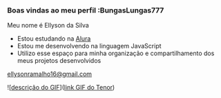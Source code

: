 ### Boas vindas ao meu perfil :BungasLungas777

Meu nome é Ellyson da Silva

- Estou estudando na [Alura](https://www.alura.com.br)
- Estou me desenvolvendo na linguagem JavaScript
- Utilizo esse espaço para minha organização e compartilhamento dos meus projetos desenvolvidos

ellysonramalho16@gmail.com

![[descrição do GIF](https://media1.tenor.com/m/tFIL3ypwCR4AAAAd/bungas-kleberiano.gif)]([link GIF do Tenor](https://media1.tenor.com/m/-uInfdFbh10AAAAd/kleberiano.gif))
